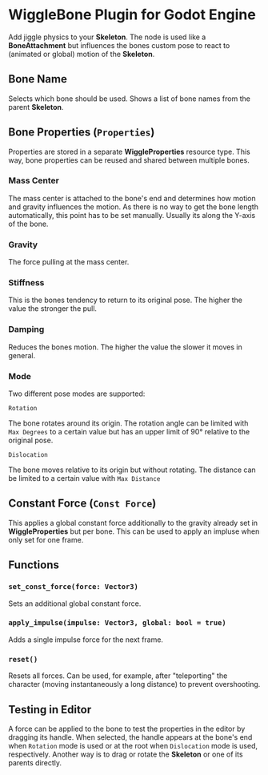 # WiggleBone Plugin for Godot Engine

Add jiggle physics to your **Skeleton**. The node is used like a **BoneAttachment** but influences the bones custom pose to react to (animated or global) motion of the **Skeleton**.

## Bone Name

Selects which bone should be used. Shows a list of bone names from the parent **Skeleton**.

## Bone Properties (`Properties`)

Properties are stored in a separate **WiggleProperties** resource type. This way, bone properties can be reused and shared between multiple bones.

### Mass Center

The mass center is attached to the bone's end and determines how motion and gravity influences the motion. As there is no way to get the bone length automatically, this point has to be set manually. Usually its along the Y-axis of the bone.

### Gravity

The force pulling at the mass center.

### Stiffness

This is the bones tendency to return to its original pose. The higher the value the stronger the pull.

### Damping

Reduces the bones motion. The higher the value the slower it moves in general.

### Mode

Two different pose modes are supported:

`Rotation`

The bone rotates around its origin. The rotation angle can be limited with `Max Degrees` to a certain value but has an upper limit of 90° relative to the original pose.

`Dislocation`

The bone moves relative to its origin but without rotating. The distance can be limited to a certain value with `Max Distance`

## Constant Force (`Const Force`)

This applies a global constant force additionally to the gravity already set in **WiggleProperties** but per bone. This can be used to apply an impluse when only set for one frame.

## Functions

### `set_const_force(force: Vector3)`

Sets an additional global constant force.

### `apply_impulse(impulse: Vector3, global: bool = true)`

Adds a single impulse force for the next frame.

### `reset()`

Resets all forces. Can be used, for example, after "teleporting" the character (moving instantaneously a long distance) to prevent overshooting.

## Testing in Editor

A force can be applied to the bone to test the properties in the editor by dragging its handle. When selected, the handle appears at the bone's end when `Rotation` mode is used or at the root when `Dislocation` mode is used, respectively. Another way is to drag or rotate the **Skeleton** or one of its parents directly.
